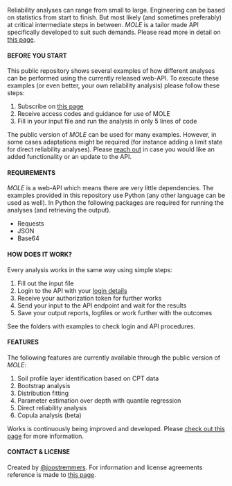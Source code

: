 

Reliability analyses can range from small to large. Engineering can be based on statistics from start to finish.
But most likely (and sometimes preferably) at critical intermediate steps in between. *MOLE* is a tailor made API specifically developed to suit such demands. Please read more in detail on [this page](https://bestestimate.nl/api.html).

#### BEFORE YOU START
This public repository shows several examples of how different analyses can be performed using the currently released web-API. To execute these examples (or even better, your own reliability analysis) please follow these steps:

1. Subscribe on [this page](https://bestestimate.nl/api.html)
2. Receive access codes and guidance for use of MOLE
3. Fill in your input file and run the analysis in only 5 lines of code

The public version of *MOLE* can be used for many examples. However, in some cases adaptations might be required (for instance adding a limit state for direct reliability analyses). Please [reach out](https://bestestimate.nl/reach_out.html) in case you would like an added functionality or an update to the API.

#### REQUIREMENTS
*MOLE* is a web-API which means there are very little dependencies. The examples provided in this repository use Python (any other language can be used as well). In Python the following packages are required for running the analyses (and retrieving the output).
* Requests
* JSON
* Base64

#### HOW DOES IT WORK?
Every analysis works in the same way using simple steps:
1. Fill out the input file
1. Login to the API with your [login details](https://bestestimate.nl/api.html)
1. Receive your authorization token for further works
1. Send your input to the API endpoint and wait for the results
1. Save your output reports, logfiles or work further with the outcomes  

See the folders with examples to check login and API procedures.

#### FEATURES
The following features are currently available through the public version of *MOLE*:
1. Soil profile layer identification based on CPT data
1. Bootstrap analysis
1. Distribution fitting
1. Parameter estimation over depth with quantile regression
1. Direct reliability analysis
1. Copula analysis (beta)

Works is continuously being improved and developed. Please [check out this page](https://bestestimate.nl/disclaimer.html) for more information.

#### CONTACT & LICENSE
Created by [@joostremmers](https://bestestimate.nl/reach_out.html). For information and license agreements reference is made to [this page](https://bestestimate.nl/index_disclaimer.html).

